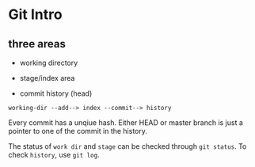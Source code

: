 # Git Intro

## three areas

* working directory

* stage/index area

* commit history (head)

```
working-dir --add--> index --commit--> history
```

Every commit has a unqiue hash. Either HEAD or master branch is just a pointer to one of the commit in the history.

The status of ```work dir``` and ```stage``` can be checked through ```git status```. To check ```history```, use ```git log```.


